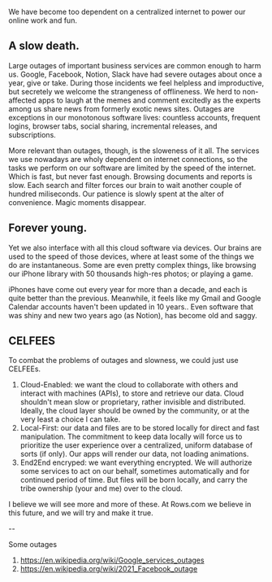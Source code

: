 We have become too dependent on a centralized internet to power our online work and fun.

## A slow death.

Large outages of important business services are common enough to harm us. Google, Facebook, Notion, Slack have had severe outages about once a year, give or take. During those incidents we feel helpless and improductive, but secretely we welcome the strangeness of offlineness. We herd to non-affected apps to laugh at the memes and comment excitedly as the experts among us share news from formerly exotic news sites. Outages are exceptions in our monotonous software lives: countless accounts, frequent logins, browser tabs, social sharing, incremental releases, and subscriptions. 

More relevant than outages, though, is the sloweness of it all. The services we use nowadays are wholy dependent on internet connections, so the tasks we perform on our software are limited by the speed of the internet. Which is fast, but never fast enough. Browsing documents and reports is slow. Each search and filter forces our brain to wait another couple of hundred miliseconds. Our patience is slowly spent at the alter of convenience. Magic moments disappear. 

## Forever young.

Yet we also interface with all this cloud software via devices. Our brains are used to the speed of those devices, where at least some of the things we do are instantaneous. Some are even pretty complex things, like browsing our iPhone library with 50 thousands high-res photos; or playing a game. 

iPhones have come out every year for more than a decade, and each is quite better than the previous. Meanwhile, it feels like my Gmail and Google Calendar accounts haven't been updated in 10 years.. Even software that was shiny and new two years ago (as Notion), has become old and saggy.

## CELFEES

To combat the problems of outages and slowness, we could just use CELFEEs.

1. Cloud-Enabled: we want the cloud to collaborate with others and interact with machines (APIs), to store and retrieve our data. Cloud shouldn't mean slow or proprietary, rather invisible and distributed. Ideally, the cloud layer should be owned by the community, or at the very least a choice I can take.
2. Local-First: our data and files are to be stored locally for direct and fast manipulation. The commitment to keep data locally will force us to prioritize the user experience over a centralized, uniform database of sorts (if only). Our apps will render our data, not loading animations.
3. End2End encryped: we want everything encrypted. We will authorize some services to act on our behalf, sometimes automatically and for continued period of time. But files will be born locally, and carry the tribe ownership (your and me) over to the cloud.

I believe we will see more and more of these. At Rows.com we believe in this future, and we will try and make it true.

-- 

Some outages
1. https://en.wikipedia.org/wiki/Google_services_outages
2. https://en.wikipedia.org/wiki/2021_Facebook_outage
